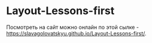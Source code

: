 # Layout-Lessons-first

Посмотреть на сайт можно онлайн по этой сылке - https://slavagolovatskyu.github.io/Layout-Lessons-first/.
